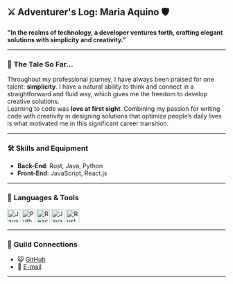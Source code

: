 ## ⚔️ **Adventurer's Log**: Maria Aquino 🛡️

**"In the realms of technology, a developer ventures forth, crafting elegant solutions with simplicity and creativity."**

---

### 🧙 **The Tale So Far...**
Throughout my professional journey, I have always been praised for one talent: **simplicity**. I have a natural ability to think and connect in a straightforward and fluid way, which gives me the freedom to develop creative solutions.  
Learning to code was **love at first sight**. Combining my passion for writing code with creativity in designing solutions that optimize people’s daily lives is what motivated me in this significant career transition.

---

### 🛠️ **Skills and Equipment**
- **Back-End**: Rust, Java, Python  
- **Front-End**: JavaScript, React.js  

---

### 📜 **Languages & Tools**  
<div>
<img src="https://cdn.jsdelivr.net/gh/devicons/devicon/icons/javascript/javascript-original.svg" height="30" alt="JavaScript" />
<img src="https://cdn.jsdelivr.net/gh/devicons/devicon/icons/python/python-original.svg" height="30" alt="Python" />
<img src="https://cdn.jsdelivr.net/gh/devicons/devicon/icons/react/react-original.svg" height="30" alt="React.js" />
<img src="https://cdn.jsdelivr.net/gh/devicons/devicon/icons/java/java-original.svg" height="30" alt="Java" />
<img src="https://cdn.jsdelivr.net/gh/devicons/devicon/icons/rust/rust-plain.svg" height="30" alt="Rust" />
<!-- Add more as needed -->
</div>

---

### 🌟 **Guild Connections**
- 😺 [GitHub](https://github.com/eusoumari)  
- 📧 [E-mail](mailto:mariaaquinodeveloper@outlook.com)  

---
